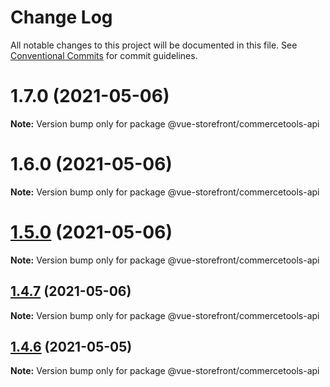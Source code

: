 # Change Log

All notable changes to this project will be documented in this file.
See [Conventional Commits](https://conventionalcommits.org) for commit guidelines.

# 1.7.0 (2021-05-06)

**Note:** Version bump only for package @vue-storefront/commercetools-api





# 1.6.0 (2021-05-06)

**Note:** Version bump only for package @vue-storefront/commercetools-api





# [1.5.0](https://github.com/vuestorefront/commercetools/compare/v1.4.7...v1.5.0) (2021-05-06)

**Note:** Version bump only for package @vue-storefront/commercetools-api





## [1.4.7](https://github.com/vuestorefront/commercetools/compare/v1.4.6...v1.4.7) (2021-05-06)

**Note:** Version bump only for package @vue-storefront/commercetools-api





## [1.4.6](https://github.com/vuestorefront/commercetools/compare/v1.4.5...v1.4.6) (2021-05-05)

**Note:** Version bump only for package @vue-storefront/commercetools-api
